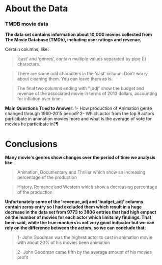 # About the Data
### TMDB movie data
**The data set contains information about 10,000 movies collected from The Movie Database (TMDb), including user ratings and revenue.**

Certain columns, like: 
>‘cast’ and ‘genres’, contain multiple values separated by pipe (|) characters.

>There are some odd characters in the ‘cast’ column. Don’t worry about cleaning them. You can leave them as is.

>The final two columns ending with “_adj” show the budget and revenue of the associated movie in terms of 2010 dollars, accounting for inflation over time.


**Main Questions Tried to Answer:**
1- How  production of Animation genre changed through 1960-2015 period?
2- Which actor from the top 9 actors particibate in animation movies more and what is the average of vote for movies he particibate in?¶

# Conclusions

**Many movie's genres show changes over the period of time we analysis like**

> Animation, Documentary and Thriller which show an increasing percentage of the production

> History, Romance and Western which show a decreasing percentage of the production

**Unfortunately some of the 'revenue_adj and 'budget_adj' columns contain zeros entry so I had excluded them 
which result in a huge decrease in the data set from 9773 to 3806 entries that had high empact on the number of movies for each actor which limits my findings. That been said, while the true numbers is not very good indicator but we can rely on the difference between the actors, so we can conclude that:**

> 1- John Goodman was the highest actor to cast in animation movie with about 20% of his movies been animation

>  2- John Goodman came fifth by the average amount of his movies profit

